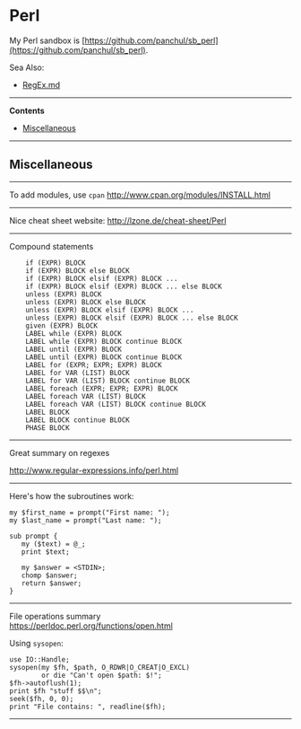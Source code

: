 # Perl

My Perl sandbox is [https://github.com/panchul/sb_perl](https://github.com/panchul/sb_perl).

Sea Also:

  - [RegEx.md](RegEx.md)

---

**Contents**

- [Miscellaneous](Perl.md#miscellaneous)

---

## Miscellaneous

---

To add modules, use `cpan`
http://www.cpan.org/modules/INSTALL.html

---

Nice cheat sheet website:
http://lzone.de/cheat-sheet/Perl

---

Compound statements

        if (EXPR) BLOCK
        if (EXPR) BLOCK else BLOCK
        if (EXPR) BLOCK elsif (EXPR) BLOCK ...
        if (EXPR) BLOCK elsif (EXPR) BLOCK ... else BLOCK
        unless (EXPR) BLOCK
        unless (EXPR) BLOCK else BLOCK
        unless (EXPR) BLOCK elsif (EXPR) BLOCK ...
        unless (EXPR) BLOCK elsif (EXPR) BLOCK ... else BLOCK
        given (EXPR) BLOCK
        LABEL while (EXPR) BLOCK
        LABEL while (EXPR) BLOCK continue BLOCK
        LABEL until (EXPR) BLOCK
        LABEL until (EXPR) BLOCK continue BLOCK
        LABEL for (EXPR; EXPR; EXPR) BLOCK
        LABEL for VAR (LIST) BLOCK
        LABEL for VAR (LIST) BLOCK continue BLOCK
        LABEL foreach (EXPR; EXPR; EXPR) BLOCK
        LABEL foreach VAR (LIST) BLOCK
        LABEL foreach VAR (LIST) BLOCK continue BLOCK
        LABEL BLOCK
        LABEL BLOCK continue BLOCK
        PHASE BLOCK
        
---

Great summary on regexes

http://www.regular-expressions.info/perl.html

---

Here's how the subroutines work:

    my $first_name = prompt("First name: ");
    my $last_name = prompt("Last name: ");
     
    sub prompt {
       my ($text) = @_;
       print $text;
     
       my $answer = <STDIN>;
       chomp $answer;
       return $answer;
    }
    
---

File operations summary        
https://perldoc.perl.org/functions/open.html

Using `sysopen`:

    use IO::Handle;
    sysopen(my $fh, $path, O_RDWR|O_CREAT|O_EXCL)
            or die "Can't open $path: $!";
    $fh->autoflush(1);
    print $fh "stuff $$\n";
    seek($fh, 0, 0);
    print "File contains: ", readline($fh);   
           
---
